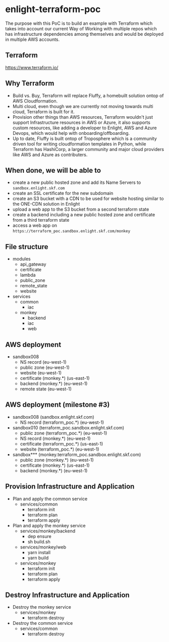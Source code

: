 # enlight-terraform-poc
The purpose with this PoC is to build an example with Terraform which takes into account our current Way of Working with multiple repos which has infrastructure dependencies among themselves and would be deployed in multiple AWS accounts.

## Terraform
https://www.terraform.io/

## Why Terraform
- Build vs. Buy, Terraform will replace Fluffy, a homebuilt solution ontop of AWS Cloudformation.
- Multi cloud, even though we are currently not moving towards multi cloud, Terraform is built for it.
- Provision other things than AWS resources, Terraform wouldn't just support Infrastructure resources in AWS or Azure, it also supports custom resources, like adding a developer to Enlight, AWS and Azure Devops, which would help with onboarding/offboarding.
- Up to date, Fluffy is built ontop of Troposphere which is a community driven tool for writing cloudformation templates in Python, while Terraform has HashiCorp, a larger community and major cloud providers like AWS and Azure as contributers.

## When done, we will be able to
- create a new public hosted zone and add its Name Servers to `sandbox.enlight.skf.com`
- create an SSL certificate for the new subdomain
- create an S3 bucket with a CDN to be used for website hosting similar to the ONE-CDN solution in Enlight
- upload a web app to the S3 bucket from a second terraform state
- create a backend including a new public hosted zone and certificate from a third terraform state
- access a web app on `https://terraform_poc.sandbox.enlight.skf.com/monkey`

## File structure
- modules
  - api_gateway
  - certificate
  - lambda
  - public_zone
  - remote_state
  - website
- services
  - common
    - iac
  - monkey
    - backend
    - iac
    - web

## AWS deployment
- sandbox008
  - NS record (eu-west-1)
  - public zone (eu-west-1)
  - website (eu-west-1)
  - certificate (monkey.*) (us-east-1)
  - backend (monkey.*) (eu-west-1)
  - remote state (eu-west-1)

## AWS deployment (milestone #3)
- sandbox008 (sandbox.enlight.skf.com)
  - NS record (terraform_poc.*) (eu-west-1)
- sandbox010 (terraform_poc.sandbox.enlight.skf.com)
  - public zone (terraform_poc.*) (eu-west-1)
  - NS record (monkey.*) (eu-west-1)
  - certificate (terraform_poc.*) (us-east-1)
  - website (terraform_poc.*) (eu-west-1)
- sandbox*** (monkey.terraform_poc.sandbox.enlight.skf.com)
  - public zone (monkey.*) (eu-west-1)
  - certificate (monkey.*) (us-east-1)
  - backend (monkey.*) (eu-west-1)

## Provision Infrastructure and Application
- Plan and apply the common service
  - services/common
    - terraform init
    - terraform plan
    - terraform apply
- Plan and apply the monkey service
  - services/monkey/backend
    - dep ensure
    - sh build.sh
  - services/monkey/web
    - yarn install
    - yarn build
  - services/monkey
    - terraform init
    - terraform plan
    - terraform apply

## Destroy Infrastructure and Application
- Destroy the monkey service
  - services/monkey
    - terraform destroy
- Destroy the common service
  - services/common
    - terraform destroy
